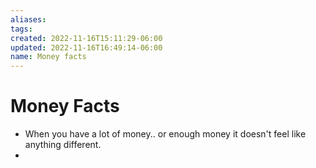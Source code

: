 ```yaml
---
aliases: 
tags: 
created: 2022-11-16T15:11:29-06:00
updated: 2022-11-16T16:49:14-06:00
name: Money facts
---
```

# Money Facts
- When  you have a lot of money.. or enough money it doesn't feel like anything different.
- 